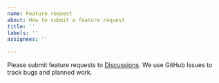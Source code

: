 ```yaml
---
name: Feature request
about: How to submit a feature request
title: ''
labels: ''
assignees: ''

---
```


Please submit feature requests to [Discussions](https://github.com/datamweb/sms-rocket/discussions/categories/ideas).
We use GitHub Issues to track bugs and planned work.
